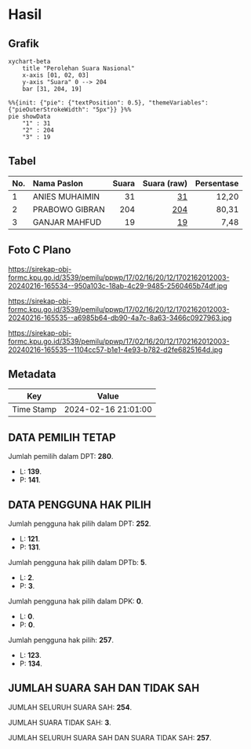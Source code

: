 # Hasil

## Grafik

```mermaid
xychart-beta
    title "Perolehan Suara Nasional"
    x-axis [01, 02, 03]
    y-axis "Suara" 0 --> 204
    bar [31, 204, 19]
```

```mermaid
%%{init: {"pie": {"textPosition": 0.5}, "themeVariables": {"pieOuterStrokeWidth": "5px"}} }%%
pie showData
    "1" : 31
    "2" : 204
    "3" : 19
```

## Tabel

| No. | Nama Paslon    | Suara | Suara (raw) | Persentase |
|:--- |:-------------- | -----:| -----------:| ----------:|
| 1   | ANIES MUHAIMIN | 31    | [31][p-1]   | 12,20      |
| 2   | PRABOWO GIBRAN | 204   | [204][p-2]  | 80,31      |
| 3   | GANJAR MAHFUD  | 19    | [19][p-3]   | 7,48       |


[p-1]: https://github.com/gigit-pemilu/pemilu-2024/blob/main/pilpres/hitung-suara/sub/17-bengkulu/sub/02-rejang-lebong/sub/16-curup-utara/sub/2012-tanjung-beringin/sub/003-tps/sub/paslon-1.txt
[p-2]: https://github.com/gigit-pemilu/pemilu-2024/blob/main/pilpres/hitung-suara/sub/17-bengkulu/sub/02-rejang-lebong/sub/16-curup-utara/sub/2012-tanjung-beringin/sub/003-tps/sub/paslon-2.txt
[p-3]: https://github.com/gigit-pemilu/pemilu-2024/blob/main/pilpres/hitung-suara/sub/17-bengkulu/sub/02-rejang-lebong/sub/16-curup-utara/sub/2012-tanjung-beringin/sub/003-tps/sub/paslon-3.txt

## Foto C Plano

https://sirekap-obj-formc.kpu.go.id/3539/pemilu/ppwp/17/02/16/20/12/1702162012003-20240216-165534--950a103c-18ab-4c29-9485-2560465b74df.jpg

https://sirekap-obj-formc.kpu.go.id/3539/pemilu/ppwp/17/02/16/20/12/1702162012003-20240216-165535--a6985b64-db90-4a7c-8a63-3466c0927963.jpg

https://sirekap-obj-formc.kpu.go.id/3539/pemilu/ppwp/17/02/16/20/12/1702162012003-20240216-165535--1104cc57-b1e1-4e93-b782-d2fe6825164d.jpg


## Metadata

| Key        | Value               |
| ---------- | ------------------- |
| Time Stamp | 2024-02-16 21:01:00 |


## DATA PEMILIH TETAP

Jumlah pemilih dalam DPT: **280**.
 * L: **139**.
 * P: **141**.

## DATA PENGGUNA HAK PILIH

Jumlah pengguna hak pilih dalam DPT: **252**.
 * L: **121**.
 * P: **131**.

Jumlah pengguna hak pilih dalam DPTb: **5**.
 * L: **2**.
 * P: **3**.

Jumlah pengguna hak pilih dalam DPK: **0**.
 * L: **0**.
 * P: **0**.

Jumlah pengguna hak pilih: **257**.
 * L: **123**.
 * P: **134**.

## JUMLAH SUARA SAH DAN TIDAK SAH

JUMLAH SELURUH SUARA SAH: **254**.

JUMLAH SUARA TIDAK SAH: **3**.

JUMLAH SELURUH SUARA SAH DAN SUARA TIDAK SAH: **257**.


